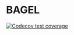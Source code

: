 # BAGEL
<!-- badges: start -->  [![Codecov test coverage](https://codecov.io/gh/campbio/BAGEL/branch/master/graph/badge.svg)](https://codecov.io/gh/campbio/BAGEL?branch=master)  <!-- badges: end -->